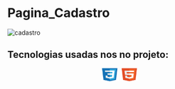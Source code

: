 # Pagina_Cadastro

![cadastro](https://github.com/Patrickcder/Pagina_Cadastro/assets/98431984/dd6f33e7-ed7f-4a92-a3f9-cb0f404a7a97)

## Tecnologias usadas nos no projeto:

<div align="center">
  <img align="center"  height="30" width="40" src="https://github.com/Patrickcder/Pagina_Cadastro/blob/main/css3-original.svg">
  <img align="center"  height="30" width="40" src="https://github.com/Patrickcder/Pagina_Cadastro/blob/main/html5-original.svg">
</div>

